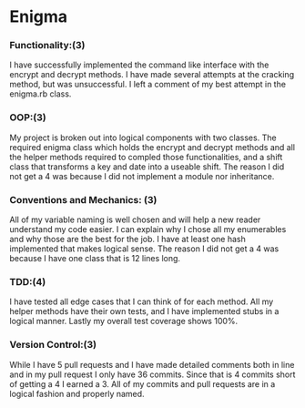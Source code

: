 # Enigma

### Functionality:(3)

I have successfully implemented the command like interface with the encrypt and decrypt methods. I have made several attempts at the cracking method, but was unsuccessful. I left a comment of my best attempt in the enigma.rb class.

### OOP:(3)

My project is broken out into logical components with two classes. The required enigma class which holds the encrypt and decrypt methods and all the helper methods required to compled those functionalities, and a shift class that transforms a key and date into a useable shift. The reason I did not get a 4 was because I did not implement a module nor inheritance. 

### Conventions and Mechanics: (3)

All of my variable naming is well chosen and will help a new reader understand my code easier. I can explain why I chose all my enumerables and why those are the best for the job. I have at least one hash implemented that makes logical sense.  The reason I did not get a 4 was because I have one class that is 12 lines long.

### TDD:(4)

I have tested all edge cases that I can think of for each method. All my helper methods have their own tests, and I have implemented stubs in a logical manner. Lastly my overall test coverage shows 100%.

### Version Control:(3)

While I have 5 pull requests and I have made detailed comments both in line and in my pull request I only have 36 commits. Since that is 4 commits short of getting a 4 I earned a 3. All of my commits and pull requests are in a logical fashion and properly named.